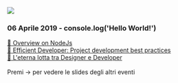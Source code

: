 <div class="row justify-content-center">
    <div class="col-12 text-center">
    <img src="logo.jpg">
    <h3>06 Aprile 2019 - console.log('Hello World!')</h3>
    <a href="https://deploy-preview-3--reverent-yonath-5a6f51.netlify.com/" target="_blank">🔗 Overview on NodeJs</a><br>
    <a href="https://deploy-preview-2--reverent-yonath-5a6f51.netlify.com/" target="_blank">🔗 Efficient Developer: Project development best practices</a><br>
    <a href="https://deploy-preview-5--reverent-yonath-5a6f51.netlify.com/" target="_blank">🔗 L'eterna lotta tra Designer e Developer</a><br>
    <br>
    Premi → per vedere le slides degli altri eventi
    </div>
</div>